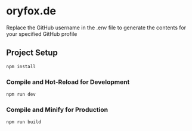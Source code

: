 # oryfox.de

Replace the GitHub username in the .env file to generate the contents for your specified GitHub profile

## Project Setup

```sh
npm install
```

### Compile and Hot-Reload for Development

```sh
npm run dev
```

### Compile and Minify for Production

```sh
npm run build
```
